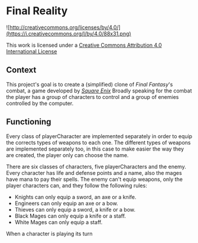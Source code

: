 Final Reality
=============

![http://creativecommons.org/licenses/by/4.0/](https://i.creativecommons.org/l/by/4.0/88x31.png)

This work is licensed under a 
[Creative Commons Attribution 4.0 International License](http://creativecommons.org/licenses/by/4.0/)

Context
-------

This project's goal is to create a (simplified) clone of _Final Fantasy_'s combat, a game developed
by [_Square Enix_](https://www.square-enix.com)
Broadly speaking for the combat the player has a group of characters to control and a group of 
enemies controlled by the computer.

Functioning
---

Every class of playerCharacter are implemented separately in order to equip the corrects types of weapons to each one. 
The different types of weapons are implemented separately too, in this case to make easier the way they are created, the player only can choose the name.

There are six classes of characters, five playerCharacters and the enemy. Every character has life and defense points and 
a name, also the mages have mana to pay their spells. The enemy can't equip weapons, 
only the player characters can, and they follow the following rules: 
* Knights can only equip a sword, an axe or a knife.
* Engineers can only equip an axe or a bow.
* Thieves can only equip a sword, a knife or a bow.
* Black Mages can only equip a knife or a staff.
* White Mages can only equip a staff.      

When a character is playing its turn 